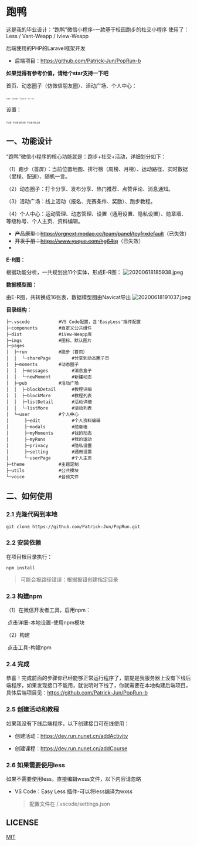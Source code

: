 # 跑鸭

这是我的毕业设计：“跑鸭”微信小程序-一款基于校园跑步的社交小程序
使用了：Less / Vant-Weapp / Iview-Weapp

后端使用的PHP的Laravel框架开发

- 后端项目：https://github.com/Patrick-Jun/PopRun-b

**如果觉得有参考价值，请给个star支持一下吧**

首页、动态圈子（仿微信朋友圈）、活动广场、个人中心：

<img src="http://img.cdn.1zdz.cn/github/readme/poprun/1.jpg" alt="首页" style="zoom: 25%;" /> <img src="http://img.cdn.1zdz.cn/github/readme/poprun/2.jpg" alt="动态圈子" style="zoom: 25%;" /> <img src="http://img.cdn.1zdz.cn/github/readme/poprun/3.jpg" alt="活动广场" style="zoom: 25%;" /> <img src="http://img.cdn.1zdz.cn/github/readme/poprun/4.jpg" alt="个人中心" style="zoom: 25%;" />

设置：

<img src="http://img.cdn.1zdz.cn/github/readme/poprun/5.png" alt="设置" style="zoom: 33%;" /> <img src="http://img.cdn.1zdz.cn/github/readme/poprun/6.png" alt="设置-通用设置" style="zoom: 33%;" /> <img src="http://img.cdn.1zdz.cn/github/readme/poprun/7.png" alt="设置-隐私设置" style="zoom: 33%;" />

## 一、功能设计

“跑鸭”微信小程序的核心功能就是：跑步+社交+活动，详细划分如下：

（1）跑步（首屏）：当前位置地图、排行榜（周榜、月榜）、运动路径、实时数据（里程、配速）、随机一言。

（2）动态圈子：打卡分享、发布分享、热门推荐、点赞评论、消息通知。

（3）活动广场：线上活动（报名、完赛条件、奖励）、跑步教程。

（4）个人中心：运动管理、动态管理、设置（通用设置、隐私设置）、勋章墙、等级称号、个人主页、资料编辑。

- <del>产品原型：https://orgnext.modao.cc/team/panel/teyfrxdefault</del>（已失效）
- <del>开发手册：https://www.yuque.com/hg64tq</del>（已失效）
- 
**E-R图：**

根据功能分析，一共规划出11个实体，形成E-R图：
![20200618185938.jpeg](http://img.cdn.1zdz.cn/github/readme/poprun/20200618185938.jpeg)

**数据模型图：**

由E-R图，共转换成16张表，数据模型图由Navicat导出
![20200618191037.jpeg](http://img.cdn.1zdz.cn/github/readme/poprun/20200618191037.jpeg)

**目录结构：**

``` shell
├─.vscode           #VS Code配置，含'EasyLess'插件配置
├─components        #自定义公共组件
├─dist              #iVew-Weapp库
├─imgs              #图标、默认图片
├─pages
│  ├─run            #跑步（首页）
│  │  └─sharePage        #分享到动态圈子页
│  ├─moments        #动态圈子
│  │  ├─messages         #消息盒子
│  │  └─newMoment        #新建动态
│  ├─pub            #活动广场
│  │  ├─blockDetail      #教程详细
│  │  ├─blockMore        #教程列表
│  │  ├─listDetail       #活动详细
│  │  └─listMore         #活动列表
│  └─user           #个人中心
│      ├─edit            #个人资料编辑
│      ├─modals          #勋章墙
│      ├─myMoments       #我的动态
│      ├─myRuns          #我的运动
│      ├─privacy         #隐私设置
│      ├─setting         #通用设置
│      └─userPage        #个人主页
├─theme             #主题定制
├─utils             #公共模块
└─voice             #音频文件
```

## 二、如何使用

### 2.1 克隆代码到本地

``` shell
git clone https://github.com/Patrick-Jun/PopRun.git
```

### 2.2 安装依赖

在项目根目录执行：

``` shell
npm install
```

> 可能会报路径错误：根据报错创建指定目录

### 2.3 构建npm

（1）在微信开发者工具，启用npm：

​	点击详细-本地设置-使用npm模块

（2）构建

​	点击工具-构建npm

### 2.4 完成

恭喜！完成前面的步骤你已经能够正常运行程序了，前提是我服务器上没有下线后端程序，如果发现接口不能用，就说明时下线了，你就需要在本地构建后端项目，具体后端项目见：https://github.com/Patrick-Jun/PopRun-b

### 2.5 创建活动和教程

如果我没有下线后端程序，以下创建接口可在线使用：

- 创建活动：https://dev.run.nunet.cn/addActivity

- 创建课程：https://dev.run.nunet.cn/addCourse

### 2.6 如果需要使用less

如果不需要使用less，直接编辑wxss文件，以下内容请忽略

- VS Code：Easy Less 插件-可以将less编译为wxss
  
  > 配置文件在 /.vscode/settings.json

## LICENSE

[MIT](LICENSE)
